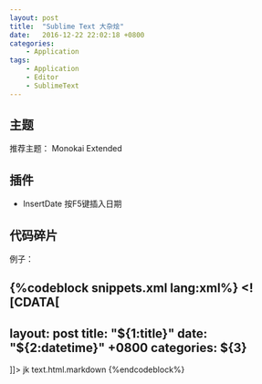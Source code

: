 ```yaml
---
layout: post
title:  "Sublime Text 大杂烩"
date:   2016-12-22 22:02:18 +0800
categories:
    - Application
tags:
    - Application
    - Editor
    - SublimeText
---
```


## 主题

推荐主题： Monokai Extended

<!-- more -->

## 插件

- InsertDate 按F5键插入日期

## 代码碎片

例子：

{%codeblock snippets.xml lang:xml%}
<snippet>
<content><![CDATA[
---
layout: post
title:  "${1:title}"
date:   "${2:datetime}" +0800
categories: ${3}
---
]]></content>
<tabTrigger>jk</tabTrigger>
<scope>text.html.markdown</scope>
</snippet>
{%endcodeblock%}
